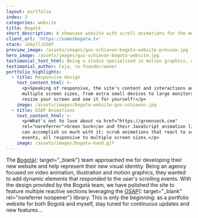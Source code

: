```yaml
---
layout: portfolio
index: 3
categories: website
title: Bogotá
short_description: A showcase website with scroll animations for the media agency
client_url: 'https://somosbogota.tv'
stack: Jekyll/GSAP
preview_image: /assets/images/gus-schiavon-bogota-website-preview.jpg
hero_image: /assets/images/gus-schiavon-bogota-website.jpg
testimonial_text_html: Being a studio specialised in motion graphics, we wanted to add some dynamism to our site. Gus helped us <strong>implement the scroll animations just as requested</strong> and more importantly, on schedule! We'll be upgrading our site with more features soon, and Gus will be <strong>the</strong> man to handle that!
testimonial_author: Caja, co-founder/owner
portfolio_highlights:
  - title: Responsive design
    text_content_html: >-
      <p>Speaking of responsive, the site's content and interactions adapt to
      multiple screen sizes, from extra small devices to large monitors. Go on,
      resize your screen and see it for yourself!</p>
    image: /assets/images/bogota-website-gus-schiavon.jpg
  - title: GSAP Animations
    text_content_html: >-
      <p>What's not to love about <a href="https://greensock.com"
      rel="noreferrer">Green Sock</a> and their JavaScript animation library? We
      can accomplish so much with it: scrub animations that react to scroll
      events, all responsive to multiple screen sizes.</p>
    image: /assets/images/bogota-hand.gif
---
```


The [Bogot&aacute;](https://somosbogota.tv){: target="_blank"} team approached me for developing their new website and help represent their new visual identity. Being an agency focused on video animation, illustration and motion graphics, they wanted to add dynamic elements that responded to the user's scrolling events. With the design provided by the Bogot&aacute; team, we have polished the site to feature multiple reactive sections leveraging the [GSAP](https://greensock.com){: target="_blank" rel="noreferrer noopener"} library. This is only the beginning: as a portfolio website for both Bogot&aacute; and myself, stay tuned for continuous updates and new features…